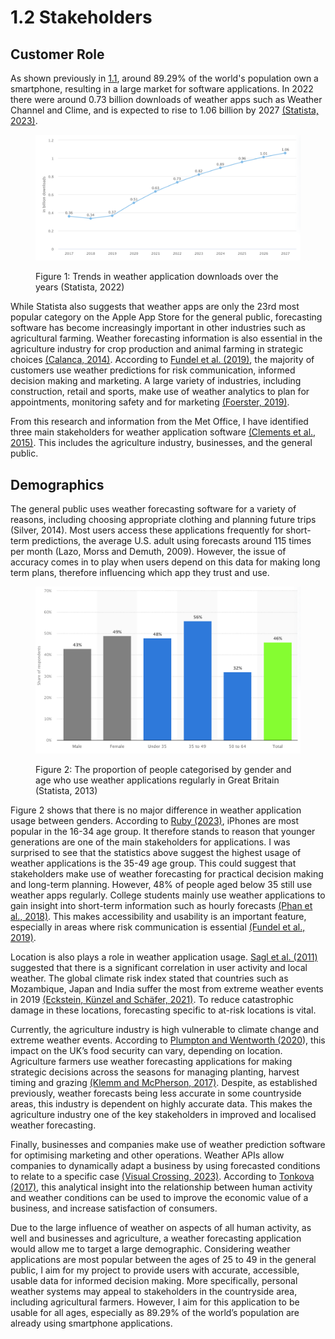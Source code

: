 # 1.2 Stakeholders

## Customer Role

As shown previously in [1.1](1.1-problem-identification.md), around 89.29% of the world's population own a smartphone, resulting in a large market for software applications. In 2022 there were around 0.73 billion downloads of weather apps such as Weather Channel and Clime, and is expected to rise to 1.06 billion by 2027 [(Statista, 2023)](reference-list.md).

<figure><img src="../.gitbook/assets/Downloads of weather forcasting apps (1).png" alt=""><figcaption><p>Figure 1: Trends in weather application downloads over the years (Statista, 2022)</p></figcaption></figure>

While Statista also suggests that weather apps are only the 23rd most popular category on the Apple App Store for the general public, forecasting software has become increasingly important in other industries such as agricultural farming. Weather forecasting information is also essential in the agriculture industry for crop production and animal farming in strategic choices [(Calanca, 2014)](reference-list.md). According to [Fundel et al. (2019)](reference-list.md), the majority of customers use weather predictions for risk communication, informed decision making and marketing. A large variety of industries, including construction, retail and sports, make use of weather analytics to plan for appointments, monitoring safety and for marketing [(Foerster, 2019)](reference-list.md).

From this research and information from the Met Office, I have identified three main stakeholders for weather application software [(Clements et al., 2015)](reference-list.md). This includes the agriculture industry, businesses, and the general public.

## Demographics

The general public uses weather forecasting software for a variety of reasons, including choosing appropriate clothing and planning future trips (Silver, 2014). Most users access these applications frequently for short-term predictions, the average U.S. adult using forecasts around 115 times per month (Lazo, Morss and Demuth, 2009). However, the issue of accuracy comes in to play when users depend on this data for making long term plans, therefore influencing which app they trust and use.

<figure><img src="../.gitbook/assets/demographics.png" alt=""><figcaption><p>Figure 2: The proportion of people categorised by gender and age who use weather applications regularly in Great Britain (Statista, 2013)</p></figcaption></figure>

Figure 2 shows that there is no major difference in weather application usage between genders. According to [Ruby (2023)](reference-list.md), iPhones are most popular in the 16-34 age group. It therefore stands to reason that younger generations are one of the main stakeholders for applications. I was surprised to see that the statistics above suggest the highest usage of weather applications is the 35-49 age group. This could suggest that stakeholders make use of weather forecasting for practical decision making and long-term planning. However, 48% of people aged below 35 still use weather apps regularly. College students mainly use weather applications to gain insight into short-term information such as hourly forecasts [(Phan et al., 2018)](reference-list.md). This makes accessibility and usability is an important feature, especially in areas where risk communication is essential [(Fundel et al., 2019)](reference-list.md).

Location is also plays a role in weather application usage. [Sagl et al. (2011)](reference-list.md) suggested that there is a significant correlation in user activity and local weather. The global climate risk index stated that countries such as Mozambique, Japan and India suffer the most from extreme weather events in 2019 [(Eckstein, Künzel and Schäfer, 2021)](reference-list.md). To reduce catastrophic damage in these locations, forecasting specific to at-risk locations is vital.

Currently, the agriculture industry is high vulnerable to climate change and extreme weather events. According to [Plumpton and Wentworth (2020](reference-list.md)), this impact on the UK’s food security can vary, depending on location. Agriculture farmers use weather forecasting applications for making strategic decisions across the seasons for managing planting, harvest timing and grazing [(Klemm and McPherson, 2017)](reference-list.md). Despite, as established previously, weather forecasts being less accurate in some countryside areas, this industry is dependent on highly accurate data. This makes the agriculture industry one of the key stakeholders in improved and localised weather forecasting.

Finally, businesses and companies make use of weather prediction software for optimising marketing and other operations. Weather APIs allow companies to dynamically adapt a business by using forecasted conditions to relate to a specific case [(Visual Crossing, 2023)](reference-list.md). According to [Tonkova (2017)](reference-list.md), this analytical insight into the relationship between human activity and weather conditions can be used to improve the economic value of a business, and increase satisfaction of consumers.

Due to the large influence of weather on aspects of all human activity, as well and businesses and agriculture, a weather forecasting application would allow me to target a large demographic. Considering weather applications are most popular between the ages of 25 to 49 in the general public, I aim for my project to provide users with accurate, accessible, usable data for informed decision making. More specifically, personal weather systems may appeal to stakeholders in the countryside area, including agricultural farmers. However, I aim for this application to be usable for all ages, especially as 89.29% of the world’s population are already using smartphone applications.
